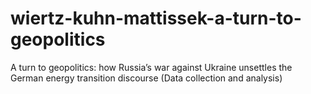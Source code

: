 # wiertz-kuhn-mattissek-a-turn-to-geopolitics
A turn to geopolitics: how Russia’s war against Ukraine unsettles the German energy transition discourse (Data collection and analysis)
